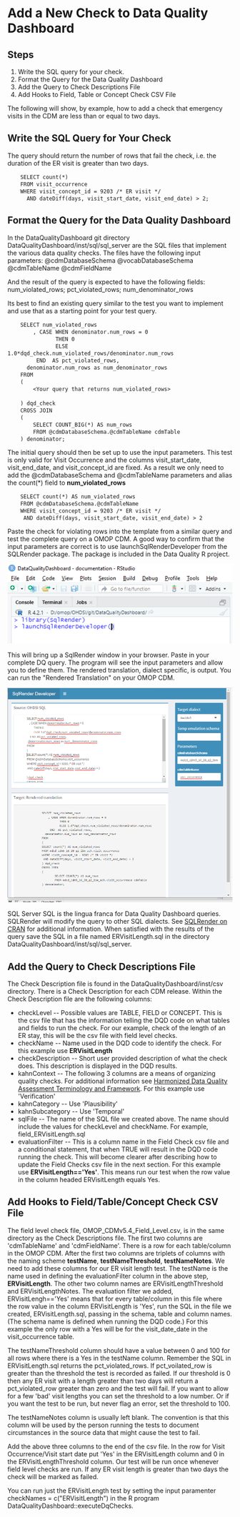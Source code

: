 # Add a New Check to Data Quality Dashboard
## Steps
1. Write the SQL query for your check.
1. Format the Query for the Data Quality Dashboard
1. Add the Query to Check Descriptions File
1. Add Hooks to Field, Table or Concept Check CSV File


The following will show, by example, how to add a check that emergency visits in the CDM are less than or equal to two days.
## Write the SQL Query for Your Check
The query should return the number of rows that fail the check, i.e. the duration of the ER visit is greater than two days.

		SELECT count(*)
		FROM visit_occurrence
		WHERE visit_concept_id = 9203 /* ER visit */
		  AND dateDiff(days, visit_start_date, visit_end_date) > 2;

## Format the Query for the Data Quality Dashboard
In the DataQualityDashboard git directory DataQualityDashboard/inst/sql/sql_server are the SQL files that implement the various data quality checks. The files have the following input parameters:
@cdmDatabaseSchema
@vocabDatabaseSchema
@cdmTableName
@cdmFieldName

And the result of the query is expected to have the following fields:
num_violated_rows; pct_violated_rows; num_denominator_rows

Its best to find an existing query similar to the test you want to implement and use that as a starting point for your test query. 
 

		SELECT num_violated_rows
		    , CASE WHEN denominator.num_rows = 0 
		           THEN 0 
		           ELSE 1.0*dqd_check.num_violated_rows/denominator.num_rows 
		     END  AS pct_violated_rows, 
		  denominator.num_rows as num_denominator_rows
		FROM
		(
			<Your query that returns num_violated_rows>
			 
		) dqd_check
		CROSS JOIN
		( 
			SELECT COUNT_BIG(*) AS num_rows
			FROM @cdmDatabaseSchema.@cdmTableName cdmTable
		) denominator;

The initial query should then be set up to use the input parameters.  This test is only valid for Visit Occurrence  and the columns visit_start_date, visit_end_date, and visit_concept_id are fixed. As a result we only need to add the @cdmDatabaseSchema and @cdmTableName parameters and alias the count(*) field to **num_violated_rows**

		SELECT count(*) AS num_violated_rows
		FROM @cdmDatabaseSchema.@cdmTableName
		WHERE visit_concept_id = 9203 /* ER visit */
		 AND dateDiff(days, visit_start_date, visit_end_date) > 2

Paste the check for violating rows into the template from a similar query and test the complete query on a OMOP CDM. A good way to confirm that the input parameters are correct is to use launchSqlRenderDeveloper from the SQLRender package. The package is included in the Data Quality R project.

![Figure 1: launchSqlRenderDeveloper](images/library_SQLRender.png)

This will bring up a SqlRender window in your browser. Paste in your complete DQ query. The program will see the input parameters and allow you to define them. The rendered translation, dialect specific, is output. You can run the "Rendered Translation" on your OMOP CDM.

![Figure 2: launchSqlRenderDeveloper](images/SQLRenderDeveloper.png)

SQL Server SQL is the lingua franca for Data Quality Dashboard queries. SQLRender will modify the query to other SQL dialects. See [SQLRender on CRAN](https://cran.r-project.org/web/packages/SqlRender/index.html) for additional information. When satisfied with the results of the query save the SQL in a file named ERVisitLength.sql in the directory DataQualityDashboard/inst/sql/sql_server.

## Add the Query to Check Descriptions File
The Check Description file is found in the DataQualityDashboard/inst/csv directory. There is a Check Description for each CDM release.  Within the Check Description file are the following columns:
- checkLevel -- Possible values are TABLE, FIELD or CONCEPT. This is the csv file that has the information telling the DQD code on what tables and fields to run the check. For our example, check of the length of an ER stay, this will be the csv file with field level checks. 
- checkName -- Name used in the DQD code to identify the check. For this example use **ERVisitLength**
- checkDescription -- Short user provided description of what the check does. This description is displayed in the DQD results. 
- kahnContext -- The following 3 columns are a means of organizing quality checks. For additional information see [Harmonized Data Quality Assessment Terminology and Framework](https://www.ncbi.nlm.nih.gov/pmc/articles/PMC5051581/). For this example use 'Verification'
- kahnCategory -- Use 'Plausibility'
- kahnSubcategory -- Use 'Temporal'
- sqlFile -- The name of the SQL file we created above. The name should include the values for checkLevel and checkName.  For example, field_ERVisitLength.sql
- evaluationFilter -- This is a column name in the Field Check csv file and a conditional statement, that when TRUE will result in the DQD code running the check.  This will become clearer after describing how to update the Field Checks csv file in the next section. For this example use **ERVisitLength=='Yes'**. This means run our test when the row value in the column headed ERVisitLength equals Yes.

## Add Hooks to Field/Table/Concept Check CSV File
The field level check file, OMOP_CDMv5.4_Field_Level.csv, is in the same directory as the Check Descriptions file.  The first two columns are 'cdmTableName' and 'cdmFieldName'. There is a row for each table/column in the OMOP CDM. After the first two columns are triplets of columns with the naming scheme **testName**, **testNameThreshold**, **testNameNotes**. We need to add these columns for our ER visit length test. The testName is the name used in defining the evaluationFilter column in the above step, **ERVisitLength**. The other two column names are ERVisitLengthThreshold and ERVisitLengthNotes. The evaluation filter we added, ERVisitLengh=='Yes' means that for every table/column in this file where the row value in the column ERVisitLength is 'Yes', run the SQL in the file we created, ERVisitLength.sql, passing in the schema, table and column names. (The schema name is defined when running the DQD code.) For this example the only row with a Yes will be for the visit_date_date in the visit_occurrence table.

The testNameThreshold column should have a value between 0 and 100 for all rows where there is a Yes in the testName column. Remember the SQL in ERVisitLength.sql returns the pct_violated_rows. If pct_voilated_row is greater than the threshold the test is recorded as failed.  If our threshold is 0 then any ER visit with a length greater than two days will return a pct_violated_row greater than zero and the test will fail. If you want to allow for a few 'bad' visit lengths you can set the threshold to a low number. Or if you want the test to be run, but never flag an error, set the threshold to 100.

The testNameNotes column is usually left blank. The convention is that this column will be used by the person running the tests to document circumstances in the source data that might cause the test to fail.

Add the above three columns to the end of the csv file. In the row for Visit Occurrence/Visit start date put 'Yes' in the ERVisitLength column and 0 in the ERVisitLengthThreshold column. Our test will be run once whenever field level checks are run. If any ER visit length is greater than two days the check will be marked as failed.

You can run just the ERVisitLength test by setting the input paramenter checkNames = c("ERVisitLength") in the R program DataQualityDashboard::executeDqChecks.




